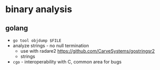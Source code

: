 # binary analysis

## golang
- `go tool objdump $FILE`
- analyze strings - no null termination
  - use with radare2 https://github.com/CarveSystems/gostringsr2
  - strings
- `cgo` - interoperability with C, common area for bugs
